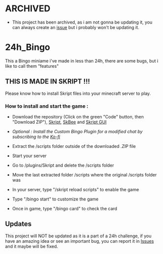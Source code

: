 # ARCHIVED
- This project has been archived, as i am not gonna be updating it, you can always create an [issue](https://github.com/TheFox580/24h_Bingo/issues) but i probably won't be updating it.

# 24h_Bingo
This a Bingo miniame i've made in less than 24h, there are some bugs, but i like to call them "features"

## THIS IS MADE IN SKRIPT !!!
Please know how to install Skript files into your minecraft server to play.

### How to install and start the game :

- Download the repository (Click on the green "Code" button, then "Download ZIP"), [Skript](https://github.com/SkriptLang/Skript/releases), [SkBee](https://github.com/ShaneBeee/SkBee/releases) and [Skript GUI](https://github.com/APickledWalrus/skript-gui/releases)
- *Optional : Install the Custom Bingo Plugin for a modified chat by subscribing to the [Ko-fi](https://ko-fi.com/thefox580)*
- Extract the /scripts folder outside of the downloaded .ZIP file
- Start your server
- Go to /plugins/Skript and delete the /scripts folder
- Move the last extracted folder /scripts where the original /scripts folder was
- In your server, type "/skript reload scripts" to enable the game
- Type "/bingo start" to customize the game
  
- Once in game, type "/bingo card" to check the card

## Updates

This project will NOT be updated as it is a part of a 24h challenge, if you have an amazing idea or see an important bug, you can report it in [Issues](https://github.com/TheFox580/24h_Bingo/issues) and it maybe will be fixed.
